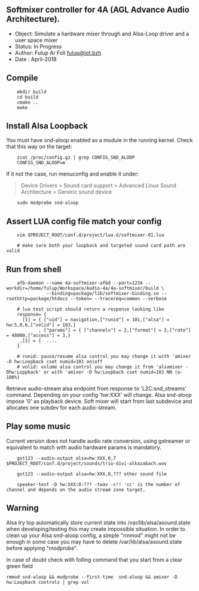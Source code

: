 Softmixer controller for 4A (AGL Advance Audio Architecture).
------------------------------------------------------------

 * Object: Simulate a hardware mixer through and Alsa-Loop driver and a user space mixer
 * Status: In Progress
 * Author: Fulup Ar Foll fulup@iot.bzh
 * Date  : April-2018

## Compile
```
    mkdir build
    cd build
    cmake ..
    make
```

## Install Alsa Loopback

You must have snd-aloop enabled as a module in the running kernel.
Check that this way on the target:

```
	zcat /proc/config.gz | grep CONFIG_SND_ALOOP
	CONFIG_SND_ALOOP=m
```

If it not the case, run menuconfig and enable it under:
> Device Drivers > Sound card support > Advanced Linux Sound Architecture > Generic sound device


```
    sudo modprobe snd-aloop
```

## Assert LUA config file match your config 

```
    vim $PROJECT_ROOT/conf.d/project/lua.d/softmixer-01.lua

    # make sure both your loopback and targeted sound card path are valid
```


## Run from shell

```
    afb-daemon --name 4a-softmixer-afbd --port=1234 --workdir=/home/fulup/Workspace/Audio-4a/4a-softmixer/build \
               --binding=package/lib/softmixer-binding.so --roothttp=package/htdocs --token= --tracereq=common --verbose

    # lua test script should return a response looking like
    response= {
      [1] = { ["uid"] = navigation,["runid"] = 101,["alsa"] = hw:5,0,6,["volid"] = 103,}
            , ["params"] = { ["channels"] = 2,["format"] = 2,["rate"] = 48000,["access"] = 3,} 
     ,[2] = {  ....
    }

    # runid: pause/resume alsa control you may change it with 'amixer -D hw:Loopback cset numid=101 on|off
    # volid: volume alsa control you may change it from 'alsamixer -Dhw:Loppback' or with 'amixer -D hw:Loopback cset numid=103 NN (o-100%)
```




Retrieve audio-stream alsa endpoint from response to 'L2C:snd_streams' command. Depending on your config 'hw:XXX' will change. 
Alsa snd-aloop impose '0' as playback device. Soft mixer will start from last subdevice and allocates one subdev for each audio-stream.


## Play some music

Current version does not handle audio rate conversion, using gstreamer or equivalent to match with audio hardware params is mandatory.
```
    gst123 --audio-output alsa=hw:XXX,0,7 $PROJECT_ROOT/conf.d/project/sounds/trio-divi-alkazabach.wav

    gst123 --audio-output alsa=hw:XXX,0,??? other sound file

    speaker-test -D hw:XXX:0:??? -twav -c!! 'cc' is the number of channel and depends on the audio stream zone target.
```

## Warning

Alsa try top automatically store current state into /var/lib/alsa/asound.state when developing/testing this may create impossible
situation. In order to clean up your Alsa snd-aloop config, a simple "rmmod" might not be enough in some case you may have to delete
/var/lib/alsa/asound.state before applying "modprobe".

In case of doubt check with folling command that you start from a clear green field
```
rmmod snd-aloop && modprobe --first-time  snd-aloop && amixer -D hw:Loopback controls | grep vol
```